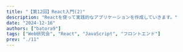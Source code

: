 ```yaml
---
title: "【第12回】React入門(2)"
description: "Reactを使って実践的なアプリケーションを作成していきます。"
date: "2024-12-16"
authors: ["batora9"]
tags: ["Web研究会", "React", "JavaScript", "フロントエンド"]
prev: "./11"
---
```

